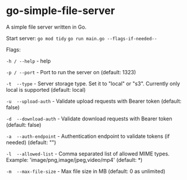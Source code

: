 # go-simple-file-server

A simple file server written in Go.

Start server:
```go mod tidy```
```go run main.go --flags-if-needed--```

Flags:

```-h / --help``` - help

```-p / --port``` - Port to run the server on (default: 1323)

```-t  --type``` - Server storage type. Set it to "local" or "s3". Currently only local is supported (default: local)

```-u  --upload-auth``` - Validate upload requests with Bearer token (default: false)

```-d  --download-auth``` - Validate download requests with Bearer token (default: false)

```-a  --auth-endpoint``` - Authentication endpoint to validate tokens (if needed) (default: "")

```-l  --allowed-list``` - Comma separated list of allowed MIME types. Example: 'image/png,image/jpeg,video/mp4' (default: *)

```-m  --max-file-size``` - Max file size in MB (default: 0 as unlimited)

